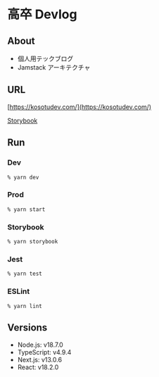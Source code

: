 # 高卒 Devlog

## About

- 個人用テックブログ
- Jamstack アーキテクチャ

## URL

[https://kosotudev.com/](https://kosotudev.com/)

[Storybook](https://6424755c8b390ecb4f0503d8-clzesogeok.chromatic.com/)

## Run

### Dev

```
% yarn dev
```

### Prod

```
% yarn start
```

### Storybook

```
% yarn storybook
```

### Jest

```
% yarn test
```

### ESLint

```
% yarn lint
```

## Versions

- Node.js: v18.7.0
- TypeScript: v4.9.4
- Next.js: v13.0.6
- React: v18.2.0
